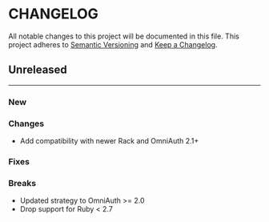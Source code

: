# CHANGELOG

All notable changes to this project will be documented in this file.
This project adheres to [Semantic Versioning](http://semver.org/) and [Keep a Changelog](http://keepachangelog.com/).

## Unreleased

---

### New

### Changes

- Add compatibility with newer Rack and OmniAuth 2.1+

### Fixes

### Breaks

- Updated strategy to OmniAuth >= 2.0
- Drop support for Ruby < 2.7
